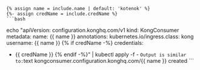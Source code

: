     {% assign name = include.name | default: 'kotenok' %}
    {%- assign credName = include.credName %}
    ```bash
   echo "apiVersion: configuration.konghq.com/v1
   kind: KongConsumer
   metadata:
    name: {{ name }}
    annotations:
      kubernetes.io/ingress.class: kong
   username: {{ name }}
    {% if credName -%}
   credentials:
   - {{ credName }}
   {% endif -%}" | kubectl apply -f -
    ```
    Output is similar to:
    ```text
    kongconsumer.configuration.konghq.com/{{ name }} created
    ```
